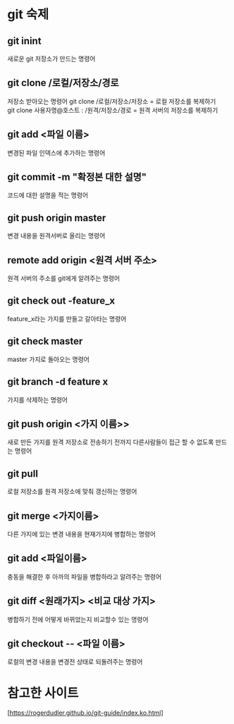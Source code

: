# git 숙제
## git inint 
새로운 git 저장소가 만드는 명령어
## git clone /로컬/저장소/경로
저장소 받아오는 명령어
git clone /로컬/저장소/저장소 = 로컬 저장소를 복제하기  
git clone 사용자명@호스트 : /원격/저장소/경로 = 원격 서버의 저장소를 복제하기  
## git add <파일 이름> 
변경된 파일 인덱스에 추가하는 명령어
## git commit -m "확정본 대한 설명"
코드에 대한 설명을 적는 명령어
## git push origin master 
변경 내용을 원격서버로 올리는 명령어
## remote add origin <원격 서버 주소>
원격 서버의 주소를 git에게 알려주는 명령어
## git check out -feature_x
feature_x라는 가지를 만들고 갈아타는 명령어
## git check master
master 가지로 돌아오는 명령어
## git branch -d feature x
가지를 삭제하는 명령어
## git push origin <가지 이름>>
새로 만든 가지를 원격 저장소로 전송하기 전까지 다른사람들이 접근 할 수 없도록 만드는 명령어
## git pull
로컬 저장소를 원격 저장소에 맞춰 갱신하는 명령어
## git merge <가지이름>
다른 가지에 있는 변경 내용을 현재가지에 병합하는 명령어
## git add <파일이름>
충동을 해결한 후 아까의 파일을 병합하라고 알려주는 명령어
## git diff <원래가지> <비교 대상 가지>
병합하기 전에 어떻게 바뀌었는지 비교할수 있는 명령어
## git checkout -- <파일 이름>
로컬의 변경 내용을 변경전 상태로 되돌려주는 명령어

# 참고한 사이트
[https://rogerdudler.github.io/git-guide/index.ko.html]

 
